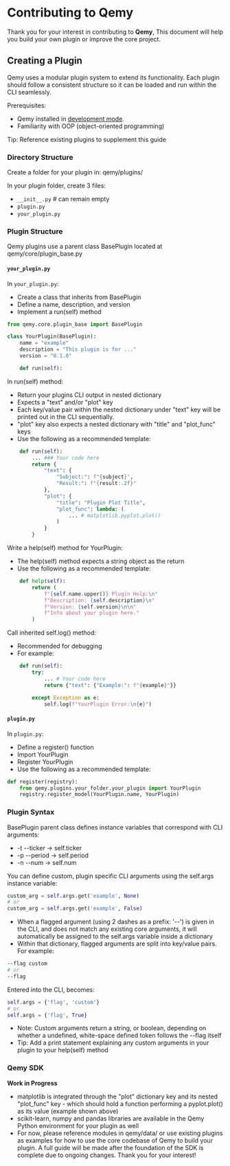 # Contributing to Qemy

Thank you for your interest in contributing to **Qemy**, This document will help you build your own plugin or improve the core project.

## Creating a Plugin 

Qemy uses a modular plugin system to extend its functionality. Each plugin should follow a consistent structure so it can be loaded and run within the CLI seamlessly.

Prerequisites:
- Qemy installed in [development mode](docs/dev_setup.md).
- Familiarity with OOP (object-oriented programming)

Tip: Reference existing plugins to supplement this guide

### Directory Structure

Create a folder for your plugin in: qemy/plugins/

In your plugin folder, create 3 files:
- `__init__.py` # can remain empty
- `plugin.py` 
- `your_plugin.py`

### Plugin Structure

Qemy plugins use a parent class BasePlugin located at qemy/core/plugin_base.py

#### `your_plugin.py`

In `your_plugin.py`:
- Create a class that inherits from BasePlugin
- Define a name, description, and version
- Implement a run(self) method

```python
from qemy.core.plugin_base import BasePlugin

class YourPlugin(BasePlugin):
    name = "example"
    description = "This plugin is for ..."
    version = "0.1.0"

    def run(self):
```

In run(self) method:
- Return your plugins CLI output in nested dictionary
- Expects a "text" and/or "plot" key
- Each key/value pair within the nested dictionary under "text" key will be printed out in the CLI sequentially.
- "plot" key also expects a nested dictionary with "title" and "plot_func" keys
- Use the following as a recommended template:

```python
    def run(self):
        ... ### Your code here
        return {
            "text": {
                "Subject:": f"{subject}",
                "Result:": f"{result:.2f}"
            },
            "plot": {
                "title": "Plugin Plot Title",
                "plot_func": lambda: (
                    ... # matplotlib.pyplot.plot()
                )
            }
        }
```

Write a help(self) method for YourPlugin:
- The help(self) method expects a string object as the return 
- Use the following as a recommended template:

```python
    def help(self):
        return (
            f"{self.name.upper()} Plugin Help:\n"
            f"Description: {self.description}\n"
            f"Version: {self.version}\n\n"
            f"Info about your plugin here."
        )
```

Call inherited self.log() method:
- Recommended for debugging
- For example:

```python
    def run(self):
        try:
            ... # Your code here
            return {"text": {"Example:": f"{example}"}}

        except Exception as e:
            self.log(f"YourPlugin Error:\n{e}")
```

#### `plugin.py`

In `plugin.py`: 
- Define a register() function
- Import YourPlugin
- Register YourPlugin
- Use the following as a recommended template:

```python
def register(registry):
    from qemy.plugins.your_folder.your_plugin import YourPlugin
    registry.register_model(YourPlugin.name, YourPlugin)
```

### Plugin Syntax

BasePlugin parent class defines instance variables that correspond with CLI arguments:
- -t --ticker -> self.ticker
- -p --period -> self.period
- -n --num    -> self.num

You can define custom, plugin specific CLI arguments using the self.args instance variable:

```python
custom_arg = self.args.get('example', None) 
# or 
custom_arg = self.args.get('example', False)
```

- When a flagged argument (using 2 dashes as a prefix: '--') is given in the CLI, and does not match any existing core arguments, it will automatically be assigned to the self.args variable inside a dictionary
- Within that dictionary, flagged arguments are split into key/value pairs. For example:

```bash
--flag custom
# or 
--flag
```

Entered into the CLI, becomes:

```python
self.args = {'flag', 'custom'}
# or
self.args = {'flag', True}
```

- Note: Custom arguments return a string, or boolean, depending on whether a undefined, white-space defined token follows the --flag itself
- Tip: Add a print statement explaining any custom arguments in your plugin to your help(self) method

### Qemy SDK

**Work in Progress**

- matplotlib is integrated through the "plot" dictionary key and its nested "plot_func" key - which should hold a function performing a pyplot.plot() as its value (example shown above)
- scikit-learn, numpy and pandas libraries are available in the Qemy Python environment for your plugin as well
- For now, please reference modules in qemy/data/ or use existing plugins as examples for how to use the core codebase of Qemy to build your plugin. A full guide will be made after the foundation of the SDK is complete due to ongoing changes. Thank you for your interest!

